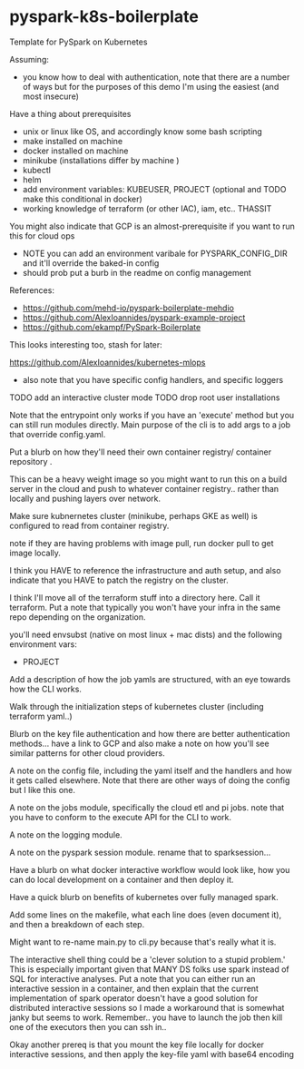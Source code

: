 # pyspark-k8s-boilerplate
Template for PySpark on Kubernetes

Assuming:
- you know how to deal with authentication, note that there are a number of ways but for the purposes of this demo I'm using the easiest (and most insecure)

Have a thing about prerequisites
- unix or linux like OS, and accordingly know some bash scripting
- make installed on machine
- docker installed on machine 
- minikube (installations differ by machine )
- kubectl 
- helm 
- add environment variables: KUBEUSER, PROJECT (optional and TODO make this conditional in docker)
- working knowledge of terraform (or other IAC), iam, etc.. 
THASSIT 

You might also indicate that GCP is an almost-prerequisite if you want to run this for cloud ops 

- NOTE you can add an environment varibale for PYSPARK_CONFIG_DIR and it'll override the baked-in config 
- should prob put a burb in the readme on config management 

References:
- https://github.com/mehd-io/pyspark-boilerplate-mehdio
- https://github.com/AlexIoannides/pyspark-example-project
- https://github.com/ekampf/PySpark-Boilerplate


This looks interesting too, stash for later:

https://github.com/AlexIoannides/kubernetes-mlops

- also note that you have specific config handlers, and specific loggers 

TODO add an interactive cluster mode 
TODO drop root user installations 

Note that the entrypoint only works if you have an 'execute' method but you can still run modules directly. Main purpose of the cli is to add args to a job that override config.yaml. 

Put a blurb on how they'll need their own container registry/ container repository .

This can be a heavy weight image so you might want to run this on a build server in the cloud and push to whatever container registry.. rather than locally and pushing layers over network.

Make sure kubnernetes cluster (minikube, perhaps GKE as well) is configured to read from container registry. 

note if they are having problems with image pull, run docker pull to get image locally.

I think you HAVE to reference the infrastructure and auth setup, and also indicate that you HAVE to patch the registry on the cluster. 

I think I'll move all of the terraform stuff into a directory here. Call it terraform. Put a note that typically you won't have your infra in the same repo depending on the organization.   

you'll need envsubst (native on most linux + mac dists) and the following environment vars:
- PROJECT 


Add a description of how the job yamls are structured, with an eye towards how the CLI works.

Walk through the initialization steps of kubernetes cluster (including terraform yaml..)

Blurb on the key file authentication and how there are better authentication methods... have a link to GCP and also make a note on how you'll see similar patterns for other cloud providers. 

A note on the config file, including the yaml itself and the handlers and how it gets called elsewhere. Note that there are other ways of doing the config but I like this one. 

A note on the jobs module, specifically the cloud etl and pi jobs. note that you have to conform to the execute API for the CLI to work.   

A note on the logging module.

A note on the pyspark session module. rename that to sparksession... 

Have a blurb on what docker interactive workflow would look like, how you can do local development on a container and then deploy it. 

Have a quick blurb on benefits of kubernetes over fully managed spark. 

Add some lines on the makefile, what each line does (even document it), and then a breakdown of each step. 

Might want to re-name main.py to cli.py because that's really what it is. 

The interactive shell thing could be a 'clever solution to a stupid problem.' This is especially important given that MANY DS folks use spark instead of SQL for interactive analyses. Put a note that you can either run an interactive session in a container, and then explain that the current implementation of spark operator doesn't have a good solution for distributed interactive sessions so I made a workaround that is somewhat janky but seems to work. Remember.. you have to launch the job then kill one of the executors then you can ssh in.. 

Okay another prereq is that you mount the key file locally for docker interactive sessions, and then apply the key-file yaml with base64 encoding
